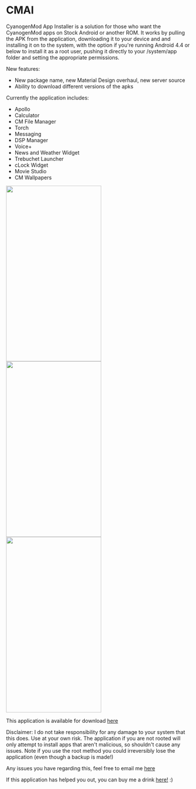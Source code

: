 # CMAI
CyanogenMod App Installer is a solution for those who want the CyanogenMod apps on Stock Android or another ROM. It works by pulling the APK from the application, downloading it to your device and and installing it on to the system, with the option if you're running Android 4.4 or below to install it as a root user, pushing it directly to your /system/app folder and setting the appropriate permissions.

New features:
- New package name, new Material Design overhaul, new server source
- Ability to download different versions of the apks

Currently the application includes:
- Apollo
- Calculator
- CM File Manager
- Torch
- Messaging
- DSP Manager
- Voice+
- News and Weather Widget
- Trebuchet Launcher
- cLock Widget
- Movie Studio
- CM Wallpapers

<img src="http://i.imgur.com/NolSW5G.png" width="260" height="480"/>
<img src="http://i.imgur.com/sy8vEtv.png" width="260" height="480"/>
<img src="http://i.imgur.com/nYHi8LG.png" width="260" height="480"/>


This application is available for download <a href="http://forum.xda-developers.com/android/apps-games/app-cm-app-installer-t2959922">here</a>

Disclaimer: I do not take responsibility for any damage to your system that this does. Use at your own risk. The application if you are not rooted will only attempt to install apps that aren't malicious, so shouldn't cause any issues. Note if you use the root method you could irreversibly lose the application (even though a backup is made!)

Any issues you have regarding this, feel free to email me [here](mailto:thementalgoose@gmail.com?subject=CMAI)

If this application has helped you out, you can buy me a drink <a href="https://www.paypal.com/cgi-bin/webscr?cmd=_donations&business=thementalgoose%40gmail%2ecom&lc=GB&no_note=0&currency_code=GBP&bn=PP%2dDonationsBF%3abtn_donate_SM%2egif%3aNonHostedGuest">here!</a> :)
